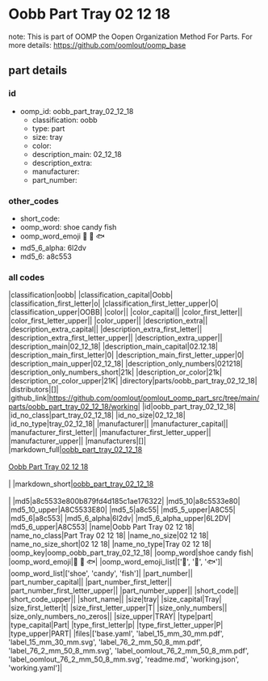 # Oobb Part Tray 02 12 18  

note: This is part of OOMP the Oopen Organization Method For Parts. For more details: https://github.com/oomlout/oomp_base

##  part details





### id
* oomp_id: oobb_part_tray_02_12_18
  * classification: oobb
  * type: part
  * size: tray
  * color: 
  * description_main: 02_12_18
  * description_extra: 
  * manufacturer: 
  * part_number: 

### other_codes
* short_code: 
* oomp_word: shoe candy fish
* oomp_word_emoji :shoe: :candy: :fish:
* md5_6_alpha: 6l2dv
* md5_6: a8c553

### all codes 
|classification|oobb|
|classification_capital|Oobb|
|classification_first_letter|o|
|classification_first_letter_upper|O|
|classification_upper|OOBB|
|color||
|color_capital||
|color_first_letter||
|color_first_letter_upper||
|color_upper||
|description_extra||
|description_extra_capital||
|description_extra_first_letter||
|description_extra_first_letter_upper||
|description_extra_upper||
|description_main|02_12_18|
|description_main_capital|02.12.18|
|description_main_first_letter|0|
|description_main_first_letter_upper|0|
|description_main_upper|02_12_18|
|description_only_numbers|021218|
|description_only_numbers_short|21k|
|description_or_color|21k|
|description_or_color_upper|21K|
|directory|parts/oobb_part_tray_02_12_18|
|distributors|[]|
|github_link|https://github.com/oomlout/oomlout_oomp_part_src/tree/main/parts/oobb_part_tray_02_12_18/working|
|id|oobb_part_tray_02_12_18|
|id_no_class|part_tray_02_12_18|
|id_no_size|02_12_18|
|id_no_type|tray_02_12_18|
|manufacturer||
|manufacturer_capital||
|manufacturer_first_letter||
|manufacturer_first_letter_upper||
|manufacturer_upper||
|manufacturers|[]|
|markdown_full|[oobb_part_tray_02_12_18](https://github.com/oomlout/oomlout_oomp_part_src/tree/main/parts/oobb_part_tray_02_12_18/working)<br>[](https://github.com/oomlout/oomlout_oomp_part_src/tree/main/parts/oobb_part_tray_02_12_18/working)<br>[Oobb Part Tray 02 12 18](https://github.com/oomlout/oomlout_oomp_part_src/tree/main/parts/oobb_part_tray_02_12_18/working)<br><br>|
|markdown_short|[oobb_part_tray_02_12_18](https://github.com/oomlout/oomlout_oomp_part_src/tree/main/parts/oobb_part_tray_02_12_18/working)<br><br>|
|md5|a8c5533e800b879fd4d185c1ae176322|
|md5_10|a8c5533e80|
|md5_10_upper|A8C5533E80|
|md5_5|a8c55|
|md5_5_upper|A8C55|
|md5_6|a8c553|
|md5_6_alpha|6l2dv|
|md5_6_alpha_upper|6L2DV|
|md5_6_upper|A8C553|
|name|Oobb Part Tray 02 12 18|
|name_no_class|Part Tray 02 12 18|
|name_no_size|02 12 18|
|name_no_size_short|02 12 18|
|name_no_type|Tray 02 12 18|
|oomp_key|oomp_oobb_part_tray_02_12_18|
|oomp_word|shoe candy fish|
|oomp_word_emoji|:shoe: :candy: :fish:|
|oomp_word_emoji_list|[':shoe:', ':candy:', ':fish:']|
|oomp_word_list|['shoe', 'candy', 'fish']|
|part_number||
|part_number_capital||
|part_number_first_letter||
|part_number_first_letter_upper||
|part_number_upper||
|short_code||
|short_code_upper||
|short_name||
|size|tray|
|size_capital|Tray|
|size_first_letter|t|
|size_first_letter_upper|T|
|size_only_numbers||
|size_only_numbers_no_zeros||
|size_upper|TRAY|
|type|part|
|type_capital|Part|
|type_first_letter|p|
|type_first_letter_upper|P|
|type_upper|PART|
|files|['base.yaml', 'label_15_mm_30_mm.pdf', 'label_15_mm_30_mm.svg', 'label_76_2_mm_50_8_mm.pdf', 'label_76_2_mm_50_8_mm.svg', 'label_oomlout_76_2_mm_50_8_mm.pdf', 'label_oomlout_76_2_mm_50_8_mm.svg', 'readme.md', 'working.json', 'working.yaml']|
